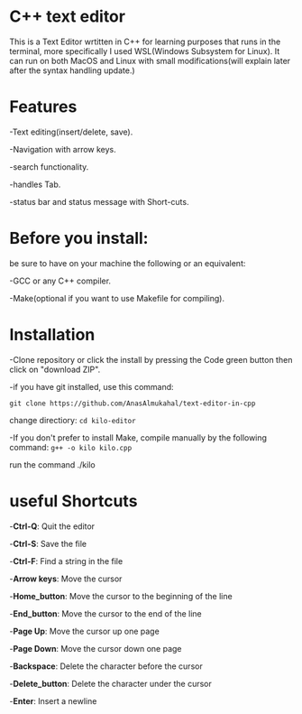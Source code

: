 # C++ text editor
This is a Text Editor wrtitten in C++ for learning purposes that runs in the terminal, more specifically I used WSL(Windows Subsystem for Linux).
It can run on both MacOS and Linux with small modifications(will explain later after the syntax handling update.)

# Features

-Text editing(insert/delete, save).

-Navigation with arrow keys.

-search functionality.

-handles Tab.

-status bar and status message with Short-cuts.

# Before you install:

be sure to have on your machine the following or an equivalent:

-GCC or any C++ compiler.

-Make(optional if you want to use Makefile for compiling).

# Installation

-Clone repository or click the install by pressing the Code green button then click on "download ZIP".

-if you have git installed, use this command:
   ```
   git clone https://github.com/AnasAlmukahal/text-editor-in-cpp
```
change directiory:
```cd kilo-editor```

-If you don't prefer to install Make, compile manually by the following command:
```g++ -o kilo kilo.cpp```

run the command ./kilo

# useful Shortcuts

-**Ctrl-Q**: Quit the editor

-**Ctrl-S**: Save the file

-**Ctrl-F**: Find a string in the file

-**Arrow keys**: Move the cursor

-**Home_button**: Move the cursor to the beginning of the line

-**End_button**: Move the cursor to the end of the line

-**Page Up**: Move the cursor up one page

-**Page Down**: Move the cursor down one page

-**Backspace**: Delete the character before the cursor

-**Delete_button**: Delete the character under the cursor

-**Enter**: Insert a newline
